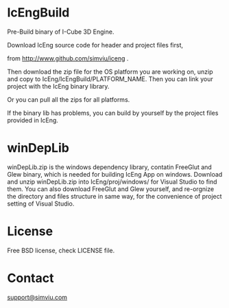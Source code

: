 # IcEngBuild

Pre-Build binary of I-Cube 3D Engine.

Download IcEng source code for header and project files first,

from http://www.github.com/simviu/iceng .

Then download the zip file for the OS platform you are working on,
unzip and copy to IcEng/IcEngBuild/PLATFORM_NAME. 
Then you can link your project with the IcEng binary library.

Or you can pull all the zips for all platforms.

If the binary lib has problems, you can build by yourself
by the project files provided in IcEng.

# winDepLib
winDepLib.zip is the windows dependency library, contatin FreeGlut and Glew binary,
which is needed for building IcEng App on windows. Download and unzip winDepLib.zip into IcEng/proj/windows/ for Visual Studio to find them.
You can also download FreeGlut and Glew yourself,
and re-orgnize the directory and files structure in same way, for the convenience of project setting of Visual Studio.

# License
Free BSD license, check LICENSE file.

# Contact
support@simviu.com


